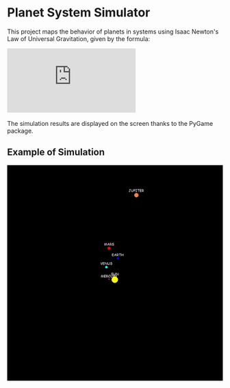 # Planet System Simulator

This project maps the behavior of planets in systems using Isaac Newton's Law of Universal Gravitation, given by the formula:

![\color{white} F = G \frac{m_1 \cdot m_2}{r^2}](https://latex.codecogs.com/svg.latex?%5Ccolor%7Bwhite%7D%20F%20%3D%20G%20%5Cfrac%7Bm_1%20%5Ccdot%20m_2%7D%7Br%5E2%7D)

The simulation results are displayed on the screen thanks to the PyGame package.

## Example of Simulation

![Simulation Example](simulation_example.gif)
